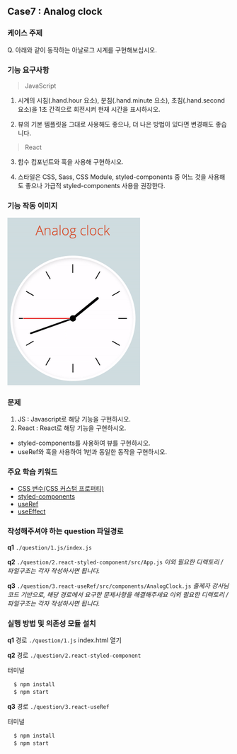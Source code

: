 ## Case7 : Analog clock

### 케이스 주제
Q. 아래와 같이 동작하는 아날로그 시계를 구현해보십시오.


### 기능 요구사항
> JavaScript
1. 시계의 시침(.hand.hour 요소), 분침(.hand.minute 요소), 초침(.hand.second 요소)을 1초 간격으로 회전시켜 현재 시간을 표시하시오.

2. 뷰의 기본 템플릿을 그대로 사용해도 좋으나, 더 나은 방법이 있다면 변경해도 좋습니다.

> React
3. 함수 컴포넌트와 훅을 사용해 구현하시오.

4. 스타일은 CSS, Sass, CSS Module, styled-components 중 어느 것을 사용해도 좋으나 가급적 styled-components 사용을 권장한다.


### 기능 작동 이미지
<img src="assets/analog-clock.gif" alt="analog clock" style="width:300px;"/>


### 문제
1. JS : Javascript로 해당 기능을 구현하시오.
2. React : React로 해당 기능을 구현하시오.
- styled-components를 사용하여 뷰를 구현하시오.
- useRef와 훅을 사용하여 1번과 동일한 동작을 구현하시오.


### 주요 학습 키워드
- [CSS 변수(CSS 커스텀 프로퍼티)](https://developer.mozilla.org/ko/docs/Web/CSS/Using_CSS_custom_properties)
- [styled-components](https://styled-components.com/)
- [useRef](https://ko.reactjs.org/docs/hooks-reference.html#useref)
- [useEffect](https://ko.reactjs.org/docs/hooks-reference.html#useeffect)


### 작성해주셔야 하는 question 파일경로
**q1**
`./question/1.js/index.js`

**q2**
`./question/2.react-styled-component/src/App.js`
*이외 필요한 디렉토리 / 파일구조는 각자 작성하시면 됩니다.*

**q3**
`./question/3.react-useRef/src/components/AnalogClock.js`
*출제자 강사님 코드 기반으로, 해당 경로에서 요구한 문제사항을 해결해주세요*
*이외 필요한 디렉토리 / 파일구조는 각자 작성하시면 됩니다.*



### 실행 방법 및 의존성 모듈 설치
**q1**
경로
`./question/1.js`
index.html 열기

**q2**
경로
`./question/2.react-styled-component`

터미널
```bash
  $ npm install
  $ npm start
```

**q3**
경로
`./question/3.react-useRef`

터미널
```bash
  $ npm install
  $ npm start
```


